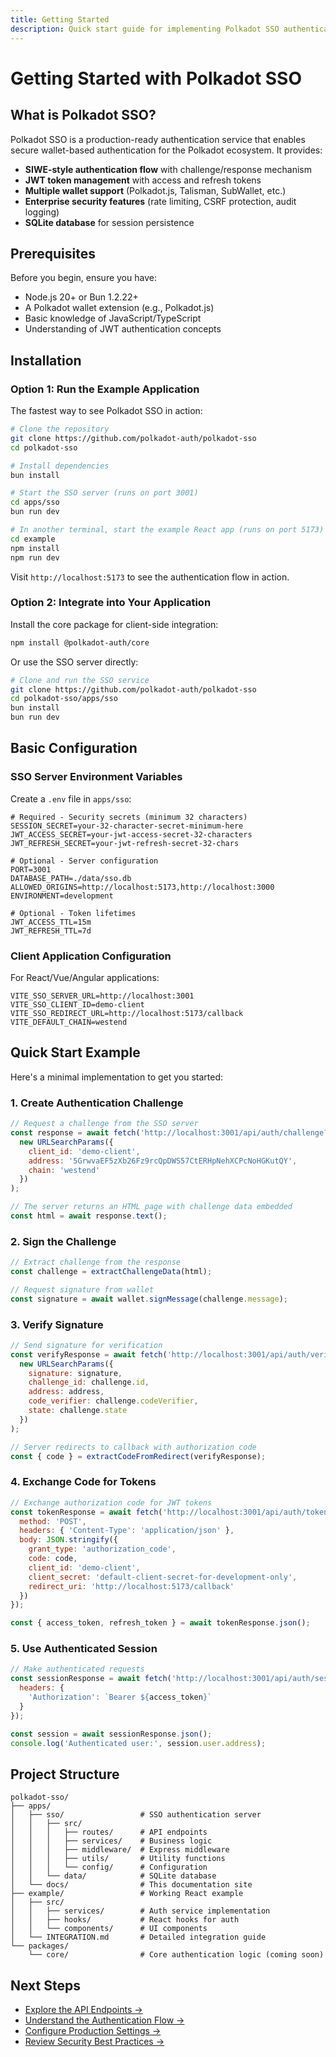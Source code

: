 ```yaml
---
title: Getting Started
description: Quick start guide for implementing Polkadot SSO authentication
---
```


# Getting Started with Polkadot SSO

## What is Polkadot SSO?

Polkadot SSO is a production-ready authentication service that enables secure wallet-based authentication for the Polkadot ecosystem. It provides:

- **SIWE-style authentication flow** with challenge/response mechanism
- **JWT token management** with access and refresh tokens
- **Multiple wallet support** (Polkadot.js, Talisman, SubWallet, etc.)
- **Enterprise security features** (rate limiting, CSRF protection, audit logging)
- **SQLite database** for session persistence

## Prerequisites

Before you begin, ensure you have:

- Node.js 20+ or Bun 1.2.22+
- A Polkadot wallet extension (e.g., Polkadot.js)
- Basic knowledge of JavaScript/TypeScript
- Understanding of JWT authentication concepts

## Installation

### Option 1: Run the Example Application

The fastest way to see Polkadot SSO in action:

```bash
# Clone the repository
git clone https://github.com/polkadot-auth/polkadot-sso
cd polkadot-sso

# Install dependencies
bun install

# Start the SSO server (runs on port 3001)
cd apps/sso
bun run dev

# In another terminal, start the example React app (runs on port 5173)
cd example
npm install
npm run dev
```

Visit `http://localhost:5173` to see the authentication flow in action.

### Option 2: Integrate into Your Application

Install the core package for client-side integration:

```bash
npm install @polkadot-auth/core
```

Or use the SSO server directly:

```bash
# Clone and run the SSO service
git clone https://github.com/polkadot-auth/polkadot-sso
cd polkadot-sso/apps/sso
bun install
bun run dev
```

## Basic Configuration

### SSO Server Environment Variables

Create a `.env` file in `apps/sso`:

```env
# Required - Security secrets (minimum 32 characters)
SESSION_SECRET=your-32-character-secret-minimum-here
JWT_ACCESS_SECRET=your-jwt-access-secret-32-characters
JWT_REFRESH_SECRET=your-jwt-refresh-secret-32-chars

# Optional - Server configuration
PORT=3001
DATABASE_PATH=./data/sso.db
ALLOWED_ORIGINS=http://localhost:5173,http://localhost:3000
ENVIRONMENT=development

# Optional - Token lifetimes
JWT_ACCESS_TTL=15m
JWT_REFRESH_TTL=7d
```

### Client Application Configuration

For React/Vue/Angular applications:

```env
VITE_SSO_SERVER_URL=http://localhost:3001
VITE_SSO_CLIENT_ID=demo-client
VITE_SSO_REDIRECT_URL=http://localhost:5173/callback
VITE_DEFAULT_CHAIN=westend
```

## Quick Start Example

Here's a minimal implementation to get you started:

### 1. Create Authentication Challenge

```javascript
// Request a challenge from the SSO server
const response = await fetch('http://localhost:3001/api/auth/challenge?' +
  new URLSearchParams({
    client_id: 'demo-client',
    address: '5GrwvaEF5zXb26Fz9rcQpDWS57CtERHpNehXCPcNoHGKutQY',
    chain: 'westend'
  })
);

// The server returns an HTML page with challenge data embedded
const html = await response.text();
```

### 2. Sign the Challenge

```javascript
// Extract challenge from the response
const challenge = extractChallengeData(html);

// Request signature from wallet
const signature = await wallet.signMessage(challenge.message);
```

### 3. Verify Signature

```javascript
// Send signature for verification
const verifyResponse = await fetch('http://localhost:3001/api/auth/verify?' +
  new URLSearchParams({
    signature: signature,
    challenge_id: challenge.id,
    address: address,
    code_verifier: challenge.codeVerifier,
    state: challenge.state
  })
);

// Server redirects to callback with authorization code
const { code } = extractCodeFromRedirect(verifyResponse);
```

### 4. Exchange Code for Tokens

```javascript
// Exchange authorization code for JWT tokens
const tokenResponse = await fetch('http://localhost:3001/api/auth/token', {
  method: 'POST',
  headers: { 'Content-Type': 'application/json' },
  body: JSON.stringify({
    grant_type: 'authorization_code',
    code: code,
    client_id: 'demo-client',
    client_secret: 'default-client-secret-for-development-only',
    redirect_uri: 'http://localhost:5173/callback'
  })
});

const { access_token, refresh_token } = await tokenResponse.json();
```

### 5. Use Authenticated Session

```javascript
// Make authenticated requests
const sessionResponse = await fetch('http://localhost:3001/api/auth/session', {
  headers: {
    'Authorization': `Bearer ${access_token}`
  }
});

const session = await sessionResponse.json();
console.log('Authenticated user:', session.user.address);
```

## Project Structure

```
polkadot-sso/
├── apps/
│   ├── sso/                 # SSO authentication server
│   │   ├── src/
│   │   │   ├── routes/      # API endpoints
│   │   │   ├── services/    # Business logic
│   │   │   ├── middleware/  # Express middleware
│   │   │   ├── utils/       # Utility functions
│   │   │   └── config/      # Configuration
│   │   └── data/            # SQLite database
│   └── docs/                # This documentation site
├── example/                 # Working React example
│   ├── src/
│   │   ├── services/        # Auth service implementation
│   │   ├── hooks/           # React hooks for auth
│   │   └── components/      # UI components
│   └── INTEGRATION.md       # Detailed integration guide
└── packages/
    └── core/                # Core authentication logic (coming soon)
```

## Next Steps

- [Explore the API Endpoints →](/implementation/api-reference)
- [Understand the Authentication Flow →](/implementation/authentication-flow)
- [Configure Production Settings →](/implementation/production-deployment)
- [Review Security Best Practices →](/implementation/security)